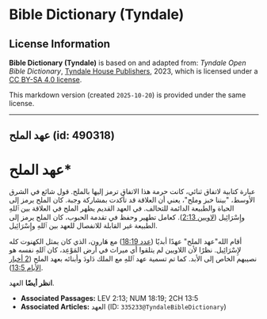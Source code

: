 # Bible Dictionary (Tyndale)

## License Information

**Bible Dictionary (Tyndale)** is based on and adapted from: _Tyndale Open Bible Dictionary_, [Tyndale House Publishers](https://tyndaleopenresources.com/), 2023, which is licensed under a [CC BY-SA 4.0 license](https://creativecommons.org/licenses/by-sa/4.0/legalcode.en).

This markdown version (created `2025-10-20`) is provided under the same license.



--------------------------------

## عهد الملح (id: 490318)

عهد الملح\*
===========

عبارة كتابية لاتفاق ثنائي، كانت حرمة هذا الاتفاق ترمز إليها بالملح. قول شائع في الشرق الأوسط، "بيننا خبز وملح"، يعني أن العلاقة قد تأكدت بمشاركة وجبة. كان الملح يرمز إلى الحياة والطبيعة الدائمة للتحالف. في العهد القديم يظهر الملح في العلاقة بين ٱللهِ وإِسْرَائِيل ([لاويين 2:13](https://ref.ly/Lev2:13)). كعامل تطهير وحفظ في تقدمة الحبوب، كان الملح يرمز إلى الطبيعة غير القابلة للانفصال للعهد بين ٱللهِ وإِسْرَائِيل.

أقام الله"عهد الملح" عهدًا أبديًا ([عدد 18:19](https://ref.ly/Num18:19)) مع هَارون، الذي كان يمثل الكهنوت كله لإِسْرَائِيل. نظرًا لأن اللاويين لم يتلقوا أي ميراث في أرض المَوْعِد، كان ٱللهِ نفسه هو نصيبهم الخاص إلى الأبد. كما تم تسمية عهد ٱللهِ مع الملك دَاودَ وأبنائه بعهد الملح ([2 أخبار الأيام 13:5](https://ref.ly/2Chr13:5)).

**انظر أيضًا** العهد.

* **Associated Passages:** LEV 2:13; NUM 18:19; 2CH 13:5
* **Associated Articles:** العهد (ID: `335233@TyndaleBibleDictionary`)

